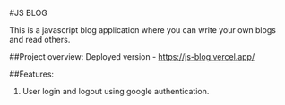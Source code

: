 #JS BLOG

This is a javascript blog application where you can write your own blogs and read others.

##Project overview:
Deployed version - https://js-blog.vercel.app/

##Features: 
1. User login and logout using google authentication.
